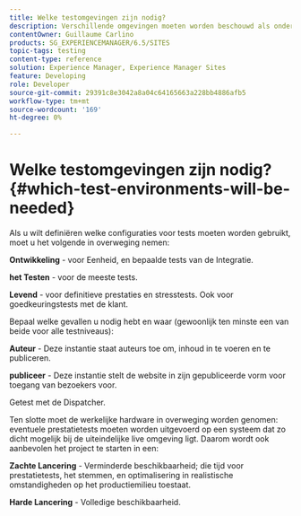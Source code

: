```yaml
---
title: Welke testomgevingen zijn nodig?
description: Verschillende omgevingen moeten worden beschouwd als onderdeel van tests
contentOwner: Guillaume Carlino
products: SG_EXPERIENCEMANAGER/6.5/SITES
topic-tags: testing
content-type: reference
solution: Experience Manager, Experience Manager Sites
feature: Developing
role: Developer
source-git-commit: 29391c8e3042a8a04c64165663a228bb4886afb5
workflow-type: tm+mt
source-wordcount: '169'
ht-degree: 0%

---
```


# Welke testomgevingen zijn nodig?{#which-test-environments-will-be-needed}

Als u wilt definiëren welke configuraties voor tests moeten worden gebruikt, moet u het volgende in overweging nemen:

**Ontwikkeling** - voor Eenheid, en bepaalde tests van de Integratie.

**het Testen** - voor de meeste tests.

**Levend** - voor definitieve prestaties en stresstests. Ook voor goedkeuringstests met de klant.

Bepaal welke gevallen u nodig hebt en waar (gewoonlijk ten minste een van beide voor alle testniveaus):

**Auteur** - Deze instantie staat auteurs toe om, inhoud in te voeren en te publiceren.

**publiceer** - Deze instantie stelt de website in zijn gepubliceerde vorm voor toegang van bezoekers voor.

Getest met de Dispatcher.

Ten slotte moet de werkelijke hardware in overweging worden genomen: eventuele prestatietests moeten worden uitgevoerd op een systeem dat zo dicht mogelijk bij de uiteindelijke live omgeving ligt. Daarom wordt ook aanbevolen het project te starten in een:

**Zachte Lancering** - Verminderde beschikbaarheid; die tijd voor prestatietests, het stemmen, en optimalisering in realistische omstandigheden op het productiemilieu toestaat.

**Harde Lancering** - Volledige beschikbaarheid.
